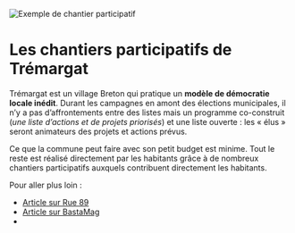 ![Exemple de chantier participatif](http://www.territoires-hautement-citoyens.fr/wp-content/uploads/2015/02/ChantierParticipatif-1030x689.jpg)

# Les chantiers participatifs de Trémargat

Trémargat est un village Breton qui pratique un **modèle de démocratie locale inédit**.
Durant les campagnes en amont des élections municipales, il n’y a pas d’affrontements entre des listes mais un programme co-construit (*une liste d’actions et de projets priorisés*) et une liste ouverte : les « élus » seront animateurs des projets et actions prévus.

Ce que la commune peut faire avec son petit budget est minime. Tout le reste est réalisé directement par les habitants grâce à de nombreux chantiers participatifs auxquels contribuent directement les habitants.

Pour aller plus loin :
* [Article sur Rue 89](http://rue89.nouvelobs.com/2014/03/16/cest-trou-perdu-bretagne-allez-avoir-envie-dy-vivre-250685) 
* [Article sur BastaMag](http://www.bastamag.net/Reportage-Tremargat)
* 
